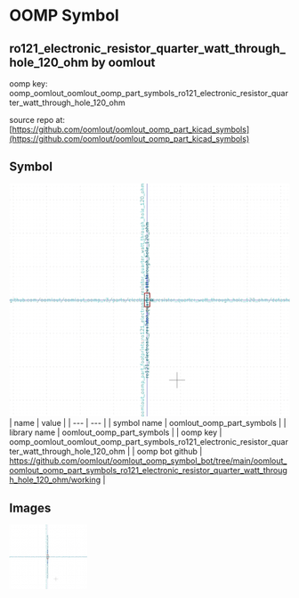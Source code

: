 # OOMP Symbol  
## ro121_electronic_resistor_quarter_watt_through_hole_120_ohm  by oomlout  
  
oomp key: oomp_oomlout_oomlout_oomp_part_symbols_ro121_electronic_resistor_quarter_watt_through_hole_120_ohm  
  
source repo at: [https://github.com/oomlout/oomlout_oomp_part_kicad_symbols](https://github.com/oomlout/oomlout_oomp_part_kicad_symbols)  
## Symbol  
  
[![working.png](working_600.png)](working.png)  
| name | value | 
| --- | --- | 
| symbol name | oomlout_oomp_part_symbols | 
| library name | oomlout_oomp_part_symbols | 
| oomp key | oomp_oomlout_oomlout_oomp_part_symbols_ro121_electronic_resistor_quarter_watt_through_hole_120_ohm | 
| oomp bot github | https://github.com/oomlout/oomlout_oomp_symbol_bot/tree/main/oomlout_oomlout_oomp_part_symbols_ro121_electronic_resistor_quarter_watt_through_hole_120_ohm/working | 
## Images  
  
[![working.png](working_140.png)](working.png)  
